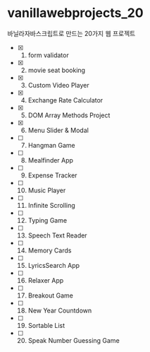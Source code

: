 # vanillawebprojects_20

바닐라자바스크립트로 만드는 20가지 웹 프로젝트

- [x] 1. form validator
- [x] 2. movie seat booking
- [x] 3. Custom Video Player
- [x] 4. Exchange Rate Calculator
- [x] 5. DOM Array Methods Project
- [x] 6. Menu Slider & Modal
- [ ] 7. Hangman Game
- [ ] 8. Mealfinder App
- [ ] 9. Expense Tracker
- [ ] 10. Music Player
- [ ] 11. Infinite Scrolling
- [ ] 12. Typing Game
- [ ] 13. Speech Text Reader
- [ ] 14. Memory Cards
- [ ] 15. LyricsSearch App
- [ ] 16. Relaxer App
- [ ] 17. Breakout Game
- [ ] 18. New Year Countdown
- [ ] 19. Sortable List
- [ ] 20. Speak Number Guessing Game
